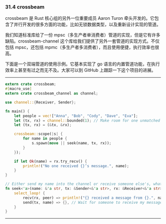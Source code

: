 ### 31.4 crossbeam

crossbeam 是 Rust 核心组的另外一位重要成员 Aaron Turon 牵头开发的。它包含了并行开发的很多方面的功能，比如无锁数据类型，以及重新设计实现的管道。

我们知道标准库给了一份 mpsc（多生产者单消费者）管道的实现，但是它有许多缺陷。crossbeam-channel 这个库给我们提供了另外一套管道的实现方式。不仅包括 mpsc，还包括 mpmc（多生产者多消费者），而且使用便捷，执行效率也很高。

下面是一个双端管道的使用示例。它基本实现了 go 语言的内置管道功能，在执行效率上甚至有过之而无不及。大家可以到 GitHub 上跟踪一下这个项目的进展。

---

```rust
extern crate crossbeam;
#[macro_use]
extern crate crossbeam_channel as channel;

use channel::{Receiver, Sender};

fn main() {
    let people = vec!["Anna", "Bob", "Cody", "Dave", "Eva"];
    let (tx, rx) = channel::bounded(1); // Make room for one unmatched send.
    let (tx, rx) = (&tx, &rx);

    crossbeam::scope(|s| {
        for name in people {
            s.spawn(move || seek(name, tx, rx));
        }
    });

    if let Ok(name) = rx.try_recv() {
        println!("No one received {}’s message.", name);
    }
}

// Either send my name into the channel or receive someone else's, whatever happens first.
fn seek<'a>(name: &'a str, tx: &Sender<&'a str>, rx: &Receiver<&'a str>) {
    select_loop! {
        recv(rx, peer) => println!("{} received a message from {}.", name, peer),
        send(tx, name) => {}, // Wait for someone to receive my message.
    }
}
```

---
